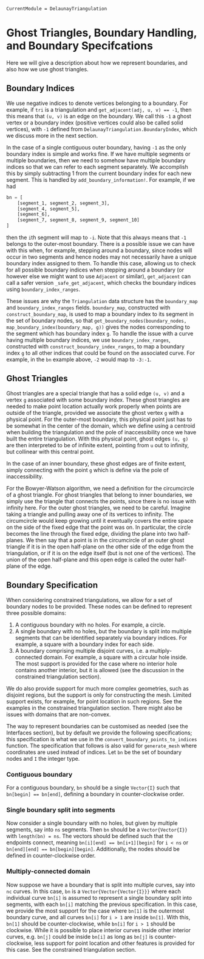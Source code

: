 ```@meta
CurrentModule = DelaunayTriangulation
```

# Ghost Triangles, Boundary Handling, and Boundary Specifcations

Here we will give a description about how we represent boundaries, and also how we use ghost triangles.

## Boundary Indices 

We use negative indices to denote vertices belonging to a boundary. For example, if `tri` is a triangulation and `get_adjacent(adj, u, v) == -1`, then this means that `(u, v)` is an edge on the boundary. We call this `-1` a ghost vertex or a boundary index (positive vertices could also be called solid vertices), with `-1` defined from `DelaunayTriangulation.BoundaryIndex`, which we discuss more in the next section.

In the case of a single contiguous outer boundary, having `-1` as the only boundary index is simple and works fine. If we have multiple segments or multiple boundaries, then we need to somehow have multiple boundary indices so that we can refer to each segment separately. We accomplish this by simply subtracting 1 from the current boundary index for each new segment. This is handled by `add_boundary_information!`. For example, if we had

```julia
bn = [
    [segment_1, segment_2, segment_3],
    [segment_4, segment_5],
    [segment_6],
    [segment_7, segment_8, segment_9, segment_10]
]
```

then the `i`th segment will map to `-i`. Note that this always means that `-1` belongs to the outer-most boundary. There is a possible issue we can have with this when, for example, stepping around a boundary, since nodes will occur in two segments and hence nodes may not necessarily have a unique boundary index assigned to them. To handle this case, allowing us to check for all possible boundary indices when stepping around a boundary (or however else we might want to use `Adjacent` or similar), `get_adjacent` can call a safer version `_safe_get_adjacent`, which checks the boundary indices using `boundary_index_ranges`.

These issues are why the `Triangulation` data structure has the `boundary_map` and `boundary_index_ranges` fields. `boundary_map`, constructed with `construct_boundary_map`, is used to map a boundary index to its segment in the set of boundary nodes, so that `get_boundary_nodes(boundary_nodes, map_boundary_index(boundary_map, g))` gives the nodes corresponding to the segment which has boundary index `g`. To handle the issue with a curve having multiple boundary indices, we use `boundary_index_ranges`, constructed with `construct_boundary_index_ranges`, to map a boundary index `g` to all other indices that could be found on the associated curve. For example, in the `bn` example above, `-2` would map to `-3:-1`.

## Ghost Triangles 

Ghost triangles are a special triangle that has a solid edge `(u, v)` and a vertex `g` associated with some boundary index. These ghost triangles are needed to make point location actually work properly when points are outside of the triangle, provided we associate the ghost vertex `g` with a physical point. For the outer-most boundary, this physical point just has to be somewhat in the center of the domain, which we define using a centroid when building the triangulation and the pole of inaccessibility once we have built the entire triangulation. With this physical point, ghost edges `(u, g)` are then interpreted to be of infinite extent, pointing from `u` out to infinity, but collinear with this central point. 

In the case of an inner boundary, these ghost edges are of finite extent, simply connecting with the point `g` which is define via the pole of inaccessibility.

For the Bowyer-Watson algorithm, we need a definition for the circumcircle of a ghost triangle. For ghost triangles that belong to inner boundaries, we simply use the triangle that connects the points, since there is no issue with infinity here. For the outer ghost triangles, we need to be careful. Imagine taking a triangle and pulling away one of its vertices to infinity. The circumcircle would keep growing until it eventually covers the entire space on the side of the fixed edge that the point was on. In particular, the circle becomes the line through the fixed edge, dividing the plane into two half-planes. We then say that a point is in the circumcircle of an outer ghost triangle if it is in the open half-plane on the other side of the edge from the triangulation, or if it is on the edge itself (but is not one of the vertices). The union of the open half-plane and this open edge is called the outer half-plane of the edge.

## Boundary Specification 

When considering constrained triangulations, we allow for a set of boundary nodes to be provided. These nodes can be defined to represent three possible domains:

1. A contiguous boundary with no holes. For example, a circle.
2. A single boundary with no holes, but the boundary is split into multiple segments that can be identified separately via boundary indices. For example, a square with a boundary index for each side.
3. A boundary comprising multiple disjoint curves, i.e. a multiply-connected domain. For example, a square with a circular hole inside. The most support is provided for the case where no interior hole contains another interior, but it is allowed (see the discussion in the constrained triangulation section).

We do also provide support for much more complex geometries, such as disjoint regions, but the support is only for constructing the mesh. Limited support exists, for example, for point location in such regions. See the examples in the constrained triangulation section. There might also be issues with domains that are non-convex.

The way to represent boundaries can be customised as needed (see the Interfaces section), but by default we provide the following specifications; this specification is what we use in the `convert_boundary_points_to_indices` function. The specification that follows is also valid for `generate_mesh` where coordinates are used instead of indices. Let `bn` be the set of boundary nodes and `I` the integer type.

### Contiguous boundary 

For a contiguous boundary, `bn` should be a single `Vector{I}` such that `bn[begin] == bn[end]`, defining a boundary in counter-clockwise order. 

### Single boundary split into segments 

Now consider a single boundary with no holes, but given by multiple segments, say into `ns` segments. Then `bn` should be a `Vector{Vector{I}}` with `length(bn) = ns`. The vectors should be defined such that the endpoints connect, meaning `bn[i][end] == bn[i+1][begin]` for `i < ns` or `bn[end][end] == bn[begin][begin]`. Additionally, the nodes should be defined in counter-clockwise order. 

### Multiply-connected domain 

Now suppose we have a boundary that is split into multiple curves, say into `nc` curves. In this case, `bn` is a `Vector{Vector{Vector{I}}}` where each individual curve `bn[i]` is assumed to represent a single boundary split into segments, with each `bn[i]` matching the previous specification. In this case, we provide the most support for the case where `bn[1]` is the outermost boundary curve, and all curves `bn[i]` for `i > 1` are inside `bn[1]`. With this, `bn[1]` should be counter-clockwise, while `bn[i]` for `i > 1` should be clockwise. While it is possible to place interior curves inside other interior curves, e.g. `bn[j]` could be inside `bn[i]` as long as `bn[j]` is counter-clockwise, less support for point location and other features is provided for this case. See the constrained triangulation section.